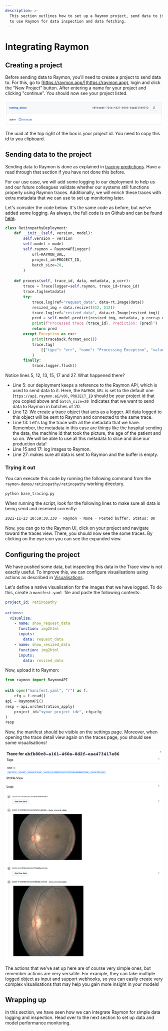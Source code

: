 ```yaml
---
description: >-
  This section outlines how to set up a Raymon project, send data to it, and how
  to use Raymon for data inspection and data fetching.
---
```


# Integrating Raymon

## Creating a project

Before sending data to Raymon, you'll need to create a project to send data to. For this, go to [https://raymon.app/](https://raymon.app), login and click the "New Project" button. After entering a name for your project and clicking "continue". You should now see your project listed.

![](<../.gitbook/assets/image (21) (1).png>)

The uuid at the top right of the box is your project id. You need to copy this id to you clipboard.

## Sending data to the project

Sending data to Raymon is done as explained in [tracing predictions](../using-the-raymon-hub/untitled.md). Have a read through that section if you have not done this before.

For our use case, we will add some logging to our deployment to help us and our future colleagues validate whether our systems still functions properly using Raymon traces. Additionally, we will enrich these traces with extra metadata that we can use to set up monitoring later.&#x20;

Let's consider the code below. It's the same code as before, but we've added some logging. As always, the full code is on Github and can be found [here](https://github.com/raymon-ai/raymon-demos/blob/master/retinopathy/retinopathy/base\_tracing.py).

```python
class RetinopathyDeployment:
    def __init__(self, version, model):
        self.version = version
        self.model = model
        self.raymon = RaymonAPILogger(
            url=RAYMON_URL,
            project_id=PROJECT_ID,
            batch_size=20,
        )

    def process(self, trace_id, data, metadata, p_corr):
        trace = Trace(logger=self.raymon, trace_id=trace_id)
        trace.tag(metadata)
        try:
            trace.log(ref="request_data", data=rt.Image(data))
            resized_img = data.resize((512, 512))
            trace.log(ref="resized_data", data=rt.Image(resized_img))
            pred = self.model.predict(resized_img, metadata, p_corr=p_corr)
            print(f"Processed trace {trace_id}. Prediction: {pred}")
            return pred
        except Exception as exc:
            print(traceback.format_exc())
            trace.tag(
                [{"type": "err", "name": "Processing Exception", "value": str(exc)}]
            )
        finally:
            trace.logger.flush()

```

Notice lines 5, 12, 13, 15, 17 and 27. What happened there?

* Line 5: our deployment keeps a reference to the Raymon API, which is used to send data to it. Here, the `RAYMON_URL` is set to the default one (`ttps://api.raymon.ai/v0)`, `PROJECT_ID` should be your project id that you copied above and `batch_size=20 `indicates that we want to send data to Raymon in batches of 20.
* Line 12: We create a trace object that acts as a logger. All data logged to this object will be sent to Raymon and connected to the same trace.&#x20;
* Line 13: Let's tag the trace with all the metadata that we have. Remember, the metadata in this case are things like the hospital sending the data, the machine id that took the picture, the age of the patient and so on. We will be able to use all this metadata to slice and dice our production data!
* Line 15 and 17: log images to Raymon.&#x20;
* Line 27: makes sure all data is sent to Raymon and the buffer is empty.

### Trying it out

You can execute this code by running the following command from the `raymon-demos/retinopathy/retinopathy` working directory.

```bash
python base_tracing.py 
```

When running the script, look for the following lines to make sure all data is being send and received correctly:

```bash
2021-11-23 10:59:30,330 - Raymon - None - Posted buffer. Status: OK
```

Now, you can go to the Raymon UI, click on your project and navigate toward the traces view. There, you should now see the some traces. By clicking on the eye icon you can see the expanded view.

## Configuring the project

We have pushed some data, but inspecting this data in the Trace view is not exactly useful. To improve this, we can configure visualisations using actions as described in [Visualisations](../actions/visualisations.md).

Let's define a native visualisation for the images that we have logged. To do this, create a `manifest.yaml `file and paste the following contents:

```yaml
project_id: retinopathy

actions:
  visualize:
    - name: show_request_data
      function: img2html
      inputs:
        data: request_data
    - name: show_resized_data
      function: img2html
      inputs:
        data: resized_data

```

Now, upload it to Raymon:

```python
from raymon import RaymonAPI

with open("manifest.yaml", "r") as f:
    cfg = f.read()
api = RaymonAPI()
resp = api.orchestration_apply(
    project_id="<your project id>", cfg=cfg
)
resp
```

Now, the manifest should be visible on the settings page. Moreover, when opening the trace detail view again on the traces page, you should see some visualisations!

![](<../.gitbook/assets/image (20).png>)

The actions that we've set up here are of course very simple ones, but remember actions are very versatile. For example, they can take multiple logged object as input and support webhooks, so you can easily create very complex visualisations that may help you gain more insight in your models!

## Wrapping up

In this section, we have seen how we can integrate Raymon for simple data logging and inspection. Head over to the next section to set up data and model performance monitoring.
